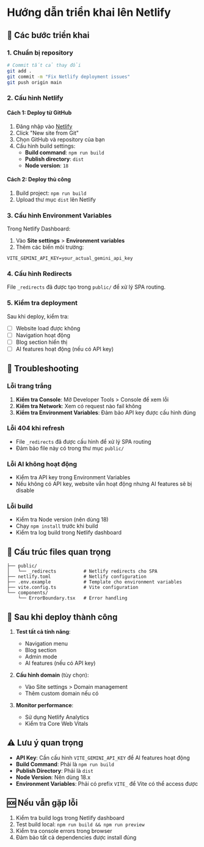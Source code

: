 # Hướng dẫn triển khai lên Netlify

## 🚀 Các bước triển khai

### 1. Chuẩn bị repository
```bash
# Commit tất cả thay đổi
git add .
git commit -m "Fix Netlify deployment issues"
git push origin main
```

### 2. Cấu hình Netlify

#### Cách 1: Deploy từ GitHub
1. Đăng nhập vào [Netlify](https://netlify.com)
2. Click "New site from Git"
3. Chọn GitHub và repository của bạn
4. Cấu hình build settings:
   - **Build command**: `npm run build`
   - **Publish directory**: `dist`
   - **Node version**: `18`

#### Cách 2: Deploy thủ công
1. Build project: `npm run build`
2. Upload thư mục `dist` lên Netlify

### 3. Cấu hình Environment Variables

Trong Netlify Dashboard:
1. Vào **Site settings** > **Environment variables**
2. Thêm các biến môi trường:

```
VITE_GEMINI_API_KEY=your_actual_gemini_api_key
```

### 4. Cấu hình Redirects

File `_redirects` đã được tạo trong `public/` để xử lý SPA routing.

### 5. Kiểm tra deployment

Sau khi deploy, kiểm tra:
- [ ] Website load được không
- [ ] Navigation hoạt động
- [ ] Blog section hiển thị
- [ ] AI features hoạt động (nếu có API key)

## 🔧 Troubleshooting

### Lỗi trang trắng
1. **Kiểm tra Console**: Mở Developer Tools > Console để xem lỗi
2. **Kiểm tra Network**: Xem có request nào fail không
3. **Kiểm tra Environment Variables**: Đảm bảo API key được cấu hình đúng

### Lỗi 404 khi refresh
- File `_redirects` đã được cấu hình để xử lý SPA routing
- Đảm bảo file này có trong thư mục `public/`

### Lỗi AI không hoạt động
- Kiểm tra API key trong Environment Variables
- Nếu không có API key, website vẫn hoạt động nhưng AI features sẽ bị disable

### Lỗi build
- Kiểm tra Node version (nên dùng 18)
- Chạy `npm install` trước khi build
- Kiểm tra log build trong Netlify dashboard

## 📁 Cấu trúc files quan trọng

```
├── public/
│   └── _redirects          # Netlify redirects cho SPA
├── netlify.toml            # Netlify configuration
├── .env.example            # Template cho environment variables
├── vite.config.ts          # Vite configuration
└── components/
    └── ErrorBoundary.tsx   # Error handling
```

## 🎯 Sau khi deploy thành công

1. **Test tất cả tính năng**:
   - Navigation menu
   - Blog section
   - Admin mode
   - AI features (nếu có API key)

2. **Cấu hình domain** (tùy chọn):
   - Vào Site settings > Domain management
   - Thêm custom domain nếu có

3. **Monitor performance**:
   - Sử dụng Netlify Analytics
   - Kiểm tra Core Web Vitals

## ⚠️ Lưu ý quan trọng

- **API Key**: Cần cấu hình `VITE_GEMINI_API_KEY` để AI features hoạt động
- **Build Command**: Phải là `npm run build`
- **Publish Directory**: Phải là `dist`
- **Node Version**: Nên dùng 18.x
- **Environment Variables**: Phải có prefix `VITE_` để Vite có thể access được

## 🆘 Nếu vẫn gặp lỗi

1. Kiểm tra build logs trong Netlify dashboard
2. Test build local: `npm run build && npm run preview`
3. Kiểm tra console errors trong browser
4. Đảm bảo tất cả dependencies được install đúng